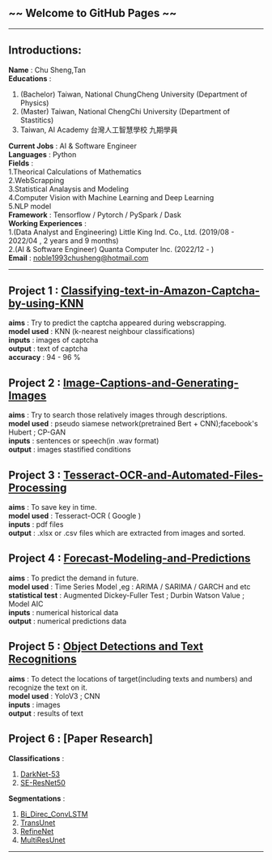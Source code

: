 ## ~~ Welcome to GitHub Pages ~~
-----

## Introductions:<br>
**Name** : Chu Sheng,Tan <br>
**Educations** : <br>
1. (Bachelor) Taiwan, National ChungCheng University (Department of Physics)<br>
2. (Master) Taiwan, National ChengChi University (Department of Stastitics)<br>
3. Taiwan, AI Academy 台灣人工智慧學校 九期學員 <br>

**Current Jobs** : AI & Software Engineer <br>
**Languages** : Python <br>
**Fields** : <br>
1.Theorical Calculations  of Mathematics <br> 
2.WebScrapping <br> 
3.Statistical Analaysis and Modeling <br>
4.Computer Vision with Machine Learning and Deep Learning <br>
5.NLP model <br>
**Framework** : Tensorflow / Pytorch / PySpark / Dask <br>
**Working Experiences** : <br>
1.(Data Analyst and Engineering) Little King Ind. Co., Ltd. (2019/08 - 2022/04 , 2 years and 9 months) <br>
2.(AI & Software Engineer) Quanta Computer lnc.       (2022/12 -         ) <br>
**Email** : noble1993chusheng@hotmail.com <br>

------


## Project 1 : [Classifying-text-in-Amazon-Captcha-by-using-KNN](https://github.com/chusheng0505/Classifying-text-in-Amazon-Captcha-by-using-KNN) <br>
**aims** : Try to predict the captcha appeared during webscrapping.<br>
**model used** : KNN (k-nearest neighbour classifications)<br>
**inputs** : images of captcha<br>
**output** : text of captcha <br>
**accuracy** : 94 - 96 % <br>


## Project 2 : [Image-Captions-and-Generating-Images](https://github.com/chusheng0505/Image-Captions-and-Generating-Images) <br>
**aims** : Try to search those relatively images through descriptions.<br>
**model used** : pseudo siamese network(pretrained Bert + CNN);facebook's Hubert ; CP-GAN <br>
**inputs** : sentences or speech(in .wav format)<br>
**output** : images stastified conditions<br>


## Project 3 : [Tesseract-OCR-and-Automated-Files-Processing](https://github.com/chusheng0505/Tesseract-OCR-and-Automated-Files-Processing) <br>
**aims** : To save key in time.<br>
**model used** : Tesseract-OCR ( Google ) <br>
**inputs** : pdf files <br>
**output** : .xlsx or .csv files which are extracted from images and sorted.<br>


## Project 4 : [Forecast-Modeling-and-Predictions](https://github.com/chusheng0505/Forecast-Modeling-and-Predictions) <br>
**aims** : To predict the demand in future.<br>
**model used** : Time Series Model ,eg : ARIMA / SARIMA / GARCH and etc <br>
**statistical test** : Augmented Dickey-Fuller Test ; Durbin Watson Value ; Model AIC <br>
**inputs** : numerical historical data <br>
**output** : numerical predictions data<br>


## Project 5 : [Object Detections and Text Recognitions](https://github.com/chusheng0505/Object-Detections-and-Text-Recognitions) <br>
**aims** : To detect the locations of target(including texts and numbers) and recognize the text on it.<br>
**model used** : YoloV3 ; CNN <br>
**inputs** : images <br>
**output** : results of text <br>

## Project 6 : [Paper Research]<br>
**Classifications** : <br>
1. [DarkNet-53](https://github.com/chusheng0505/DarkNet53) <br>
2. [SE-ResNet50](https://github.com/chusheng0505/SE-ResNet50) <br>

**Segmentations** : <br>
1. [Bi_Direc_ConvLSTM](https://github.com/chusheng0505/Bi_Direc_ConvLSTM) <br>
2. [TransUnet](https://github.com/chusheng0505/TransUnet) <br>
3. [RefineNet](https://github.com/chusheng0505/RefineNet) <br>
4. [MultiResUnet](https://github.com/chusheng0505/MultiResUnet) <br>


------







